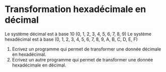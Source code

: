 # Transformation hexadécimale en décimal

Le système décimal est à base 10 (0, 1, 2, 3, 4, 5, 6, 7, 8, 9)
Le système hexadécimal est à base (0, 1, 2, 3, 4, 5, 6, 7, 8, 9, A, B, C, D, E, F)

1. Ecrivez un programme qui permet de transformer une donnée décimale en hexadécimal.
1. Ecrivez un autre programme qui permet de transformer une donnée hexadécimale en décimal.